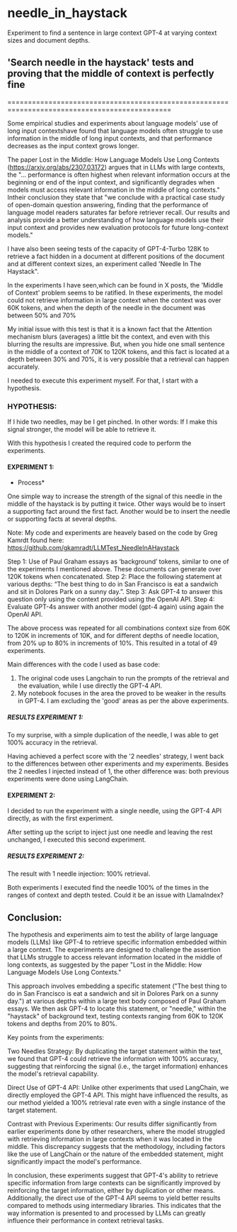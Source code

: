 # needle_in_haystack
Experiment to find a sentence in large context GPT-4 at varying context sizes and document depths.


## 'Search needle in the haystack' tests and proving that the middle of context is perfectly fine
==============================================================================================

Some empirical studies and experiments about language models' use of long input contextshave found that language models often struggle to use information in the middle of long input contexts, and that performance decreases as the input context grows longer. 


The paper Lost in the Middle: How Language Models Use Long Contexts (https://arxiv.org/abs/2307.03172) argues that in LLMs with large contexts, the "... performance is often highest when relevant information occurs at the beginning or end of the input context, and significantly degrades when models must access relevant information in the middle of long contexts." Intheir conclusion they state that "we conclude with a practical case study of open-domain question answering, finding that the performance of language model readers saturates far before retriever recall. Our results and analysis provide a better understanding of how language models use their input context and provides new evaluation protocols for future long-context models."


I have also been seeing tests of the capacity of GPT-4-Turbo 128K to retrieve a fact hidden in a document at different positions of the document and at different context sizes, an experiment called 'Needle In The Haystack".

In the experiments I have seen,which can be found in X posts, the 'Middle of Context' problem seems to be ratified. In these experiments, the model could not retrieve information in large context when the context was over 60K tokens, and when the depth of the needle in the document was between 50% and 70%


My initial issue with this test is that it is a known fact that the Attention mechanism blurs (averages) a little bit the context, and even with this blurring the results are impressive. But, when you hide one small sentence in the middle of a context of 70K to 120K tokens, and this fact is located at a depth between 30% and 70%, it is very possible that a retrieval can happen accurately. 

I needed to execute this experiment myself. For that, I start with a hypothesis.

### HYPOTHESIS:
If I hide two needles, may be I get pinched. In other words: If I make this signal stronger, the model will be able to retrieve it.

With this hypothesis I created the required code to perform the experiments.

#### EXPERIMENT 1:

* Process*

One simple way to increase the strength of the signal of this needle in the middle of the haystack is by putting it twice. Other ways would be to insert a supporting fact around the first fact. Another would be to insert the needle or supporting facts at several depths.

Note: My code and experiments are heavely based on the code by Greg Kamrdt found here: https://github.com/gkamradt/LLMTest_NeedleInAHaystack

Step 1: Use of Paul Graham essays as ‘background’ tokens, similar to one of the experiments I mentioned above. These documents can generate over 120K tokens when concatenated.
Step 2: Place the following statement at various depths: “The best thing to do in San Francisco is eat a sandwich and sit in Dolores Park on a sunny day.”.
Step 3: Ask GPT-4 to answer this question only using the context provided using the OpenAI API.
Step 4: Evaluate GPT-4s answer with another model (gpt-4 again) using again the OpenAI API.

The above process was repeated for all combinations context size from 60K to 120K in increments of 10K, and for different depths of needle location, from 20% up to 80% in increments of 10%.
This resulted in a total of 49 experiments.

Main differences with the code I used as base code:
1. The original code uses Langchain to run the prompts of the retrieval and the evaluation, while I use directly the GPT-4 API.
2. My notebook focuses in the area the proved to be weaker in the results in GPT-4. I am excluding the 'good' areas as per the above experiments.

##### RESULTS EXPERIMENT 1:
To my surprise, with a simple duplication of the needle, I was able to get 100% accuracy in the retrieval.

Having achieved a perfect score with the '2 needles' strategy, I went back to the differences between other experiments and my experiments. Besides the 2 needles I injected instead of 1, the other difference was: both previous experiments were done using LangChain.

#### EXPERIMENT 2: 

I decided to run the experiment with a single needle, using the GPT-4 API directly, as with the first experiment. 

After setting up the script to inject just one needle and leaving the rest unchanged, I executed this second experiment.

##### RESULTS EXPERIMENT 2:
The result with 1 needle injection: 100% retrieval.  

Both experiments I executed find the needle 100% of the times in the ranges of context and depth tested. Could it be an issue with LlamaIndex?


## Conclusion: 
The hypothesis and experiments aim to test the ability of large language models (LLMs) like GPT-4 to retrieve specific information embedded within a large context. The experiments are designed to challenge the assertion that LLMs struggle to access relevant information located in the middle of long contexts, as suggested by the paper "Lost in the Middle: How Language Models Use Long Contexts."

This approach involves embedding a specific statement ("The best thing to do in San Francisco is eat a sandwich and sit in Dolores Park on a sunny day.") at various depths within a large text body composed of Paul Graham essays. We then ask GPT-4 to locate this statement, or "needle," within the "haystack" of background text, testing contexts ranging from 60K to 120K tokens and depths from 20% to 80%.

Key points from the experiments:

Two Needles Strategy: By duplicating the target statement within the text, we found that GPT-4 could retrieve the information with 100% accuracy, suggesting that reinforcing the signal (i.e., the target information) enhances the model's retrieval capability.

Direct Use of GPT-4 API: Unlike other experiments that used LangChain, we directly employed the GPT-4 API. This might have influenced the results, as our method yielded a 100% retrieval rate even with a single instance of the target statement.

Contrast with Previous Experiments: Our results differ significantly from earlier experiments done by other researchers, where the model struggled with retrieving information in large contexts when it was located in the middle. This discrepancy suggests that the methodology, including factors like the use of LangChain or the nature of the embedded statement, might significantly impact the model's performance.

In conclusion, these experiments suggest that GPT-4's ability to retrieve specific information from large contexts can be significantly improved by reinforcing the target information, either by duplication or other means. Additionally, the direct use of the GPT-4 API seems to yield better results compared to methods using intermediary libraries. This indicates that the way information is presented to and processed by LLMs can greatly influence their performance in context retrieval tasks.


